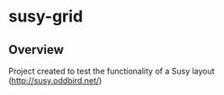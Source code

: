 # susy-grid

## Overview
Project created to test the functionality of a Susy layout (http://susy.oddbird.net/)
